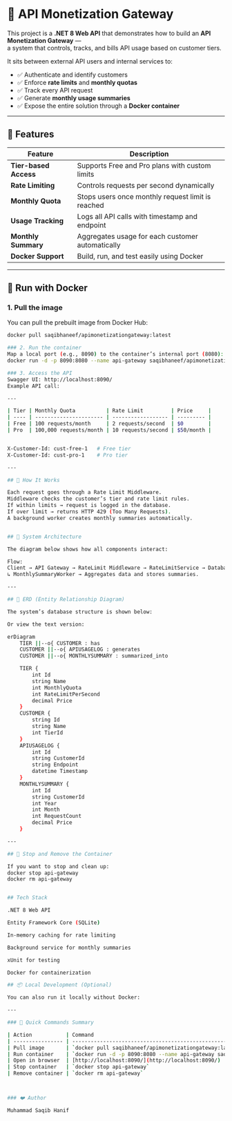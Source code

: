 ﻿# 🧩 API Monetization Gateway

This project is a **.NET 8 Web API** that demonstrates how to build an **API Monetization Gateway** —  
a system that controls, tracks, and bills API usage based on customer tiers.

It sits between external API users and internal services to:
- ✅ Authenticate and identify customers  
- ✅ Enforce **rate limits** and **monthly quotas**  
- ✅ Track every API request  
- ✅ Generate **monthly usage summaries**  
- ✅ Expose the entire solution through a **Docker container**

---

## 🧱 Features

| Feature | Description |
|----------|-------------|
| **Tier-based Access** | Supports Free and Pro plans with custom limits |
| **Rate Limiting** | Controls requests per second dynamically |
| **Monthly Quota** | Stops users once monthly request limit is reached |
| **Usage Tracking** | Logs all API calls with timestamp and endpoint |
| **Monthly Summary** | Aggregates usage for each customer automatically |
| **Docker Support** | Build, run, and test easily using Docker |

---

## 🐳 Run with Docker

### 1. Pull the image
You can pull the prebuilt image from Docker Hub:
```bash
docker pull saqibhaneef/apimonetizationgateway:latest

###	2. Run the container
Map a local port (e.g., 8090) to the container’s internal port (8080):
docker run -d -p 8090:8080 --name api-gateway saqibhaneef/apimonetizationgateway:latest

### 3. Access the API
Swagger UI: http://localhost:8090/
Example API call:

---

| Tier | Monthly Quota          | Rate Limit         | Price     |
| ---- | ---------------------- | ------------------ | --------- |
| Free | 100 requests/month     | 2 requests/second  | $0        |
| Pro  | 100,000 requests/month | 10 requests/second | $50/month |


X-Customer-Id: cust-free-1   # Free tier
X-Customer-Id: cust-pro-1    # Pro tier

---

## 🧠 How It Works

Each request goes through a Rate Limit Middleware.
Middleware checks the customer’s tier and rate limit rules.
If within limits → request is logged in the database.
If over limit → returns HTTP 429 (Too Many Requests).
A background worker creates monthly summaries automatically.


## 🧭 System Architecture

The diagram below shows how all components interact:

Flow:
Client → API Gateway → RateLimit Middleware → RateLimitService → Database
↳ MonthlySummaryWorker → Aggregates data and stores summaries.

---

## 🧩 ERD (Entity Relationship Diagram)

The system’s database structure is shown below:

Or view the text version:

erDiagram
    TIER ||--o{ CUSTOMER : has
    CUSTOMER ||--o{ APIUSAGELOG : generates
    CUSTOMER ||--o{ MONTHLYSUMMARY : summarized_into

    TIER {
        int Id
        string Name
        int MonthlyQuota
        int RateLimitPerSecond
        decimal Price
    }
    CUSTOMER {
        string Id
        string Name
        int TierId
    }
    APIUSAGELOG {
        int Id
        string CustomerId
        string Endpoint
        datetime Timestamp
    }
    MONTHLYSUMMARY {
        int Id
        string CustomerId
        int Year
        int Month
        int RequestCount
        decimal Price
    }

---

## 🧹 Stop and Remove the Container

If you want to stop and clean up:
docker stop api-gateway
docker rm api-gateway


## Tech Stack

.NET 8 Web API

Entity Framework Core (SQLite)

In-memory caching for rate limiting

Background service for monthly summaries

xUnit for testing

Docker for containerization

## 📦 Local Development (Optional)

You can also run it locally without Docker:

---

### 🧾 Quick Commands Summary

| Action           | Command                                                                                  |
| ---------------- | ---------------------------------------------------------------------------------------- |
| Pull image       | `docker pull saqibhaneef/apimonetizationgateway:latest`                                   |
| Run container    | `docker run -d -p 8090:8080 --name api-gateway saqibhaneef/apimonetizationgateway:latest` |
| Open in browser  | [http://localhost:8090/](http://localhost:8090/)                           |
| Stop container   | `docker stop api-gateway`                                                                |
| Remove container | `docker rm api-gateway`                                                                  |



### ❤️ Author

Muhammad Saqib Hanif